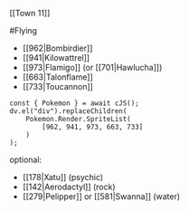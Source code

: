 [[Town 11]]

#Flying 


- [[962|Bombirdier]]
- [[941|Kilowattrel]] 
- [[973|Flamigo]] (or [[701|Hawlucha]])
- [[663|Talonflame]]
- [[733|Toucannon]]


```dataviewjs
const { Pokemon } = await cJS();
dv.el("div").replaceChildren(
	Pokemon.Render.SpriteList(
		[962, 941, 973, 663, 733]
	)
);
```


optional:
- [[178|Xatu]] (psychic)
- [[142|Aerodactyl]] (rock)
- [[279|Pelipper]] or [[581|Swanna]] (water)